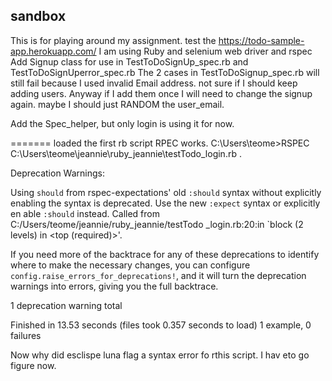 sandbox
------
This is for playing around my assignment.
test the https://todo-sample-app.herokuapp.com/
I am using Ruby and selenium  web driver and rspec 
Add Signup class for use in TestToDoSignUp_spec.rb and TestToDoSignUperror_spec.rb 
The 2 cases in TestToDoSignup_spec.rb will still fail because I used invalid Email address.
not sure if I should keep adding users. Anyway if I add them once I will need to change the signup again. maybe I should just RANDOM the user_email.

Add the Spec_helper, but only login is using it for now.


=======
loaded the first rb script RPEC works. 
C:\Users\teome>RSPEC C:\Users\teome\jeannie\ruby_jeannie\testTodo_login.rb
.

Deprecation Warnings:

Using `should` from rspec-expectations' old `:should` syntax without explicitly
enabling the syntax is deprecated. Use the new `:expect` syntax or explicitly en
able `:should` instead. Called from C:/Users/teome/jeannie/ruby_jeannie/testTodo
_login.rb:20:in `block (2 levels) in <top (required)>'.


If you need more of the backtrace for any of these deprecations to
identify where to make the necessary changes, you can configure
`config.raise_errors_for_deprecations!`, and it will turn the
deprecation warnings into errors, giving you the full backtrace.

1 deprecation warning total

Finished in 13.53 seconds (files took 0.357 seconds to load)
1 example, 0 failures

Now why did esclispe luna flag a syntax error fo rthis script. I hav eto go figure now.
